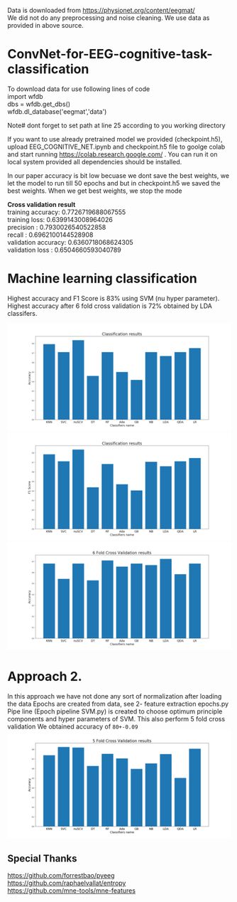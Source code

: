 Data is downloaded from https://physionet.org/content/eegmat/  
We did not do any preprocessing and noise cleaning. We use data as provided in above source.


# ConvNet-for-EEG-cognitive-task-classification


To download data for use following lines of code  
import wfdb  
dbs = wfdb.get_dbs()  
wfdb.dl_database('eegmat','data')  

Note# dont forget to set path at line 25 according to you working directory

If you want to use already pretrained model we provided (checkpoint.h5), upload EEG_COGNITIVE_NET.ipynb and checkpoint.h5 file to goolge colab and start running https://colab.research.google.com/ . You can run it on local system provided all dependencies should be installed.  

In our paper accuracy is bit low becuase we dont save the best weights, we let the model to run till 50 epochs and but in checkpoint.h5 we saved the best weights. When we get best weights, we stop the mode

**Cross validation result**  
training accuracy:  0.7726719688067555  
training loss:  0.6399143008964026  
precision : 0.7930026540522858  
recall : 0.6962100144528908  
validation accuracy:  0.6360718068624305  
validation loss : 0.6504660593040789  

# Machine learning classification
Highest accuracy and F1 Score is 83% using SVM (nu hyper parameter).  
Highest accuracy after 6 fold cross validation is 72% obtained by LDA classifers.    

![](ml-result/accuracy.png)
![](ml-result/f1-score.png) 
![](ml-result/cross_val.png) 

# Approach 2. 
In this approach we have not done any sort of normalization after loading the data
Epochs are created from data, see 2- feature extraction epochs.py
Pipe line (Epoch pipeline SVM.py) is created to choose optimum principle components and hyper parameters of SVM. 
This also perform 5 fold cross validation
We obtained accuracy of `80+-0.09` 
![](ml-result/approach_2_result.png)


## Special Thanks  
https://github.com/forrestbao/pyeeg   
https://github.com/raphaelvallat/entropy   
https://github.com/mne-tools/mne-features   
